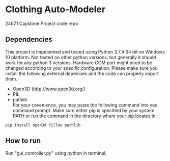 # Clothing Auto-Modeler
24671 Capstone Project code repo

## Dependencies
This project is impelemted and tested using Python 3.7.4 64 bit on Windows 10 platform. Not tested on other python versions, but generally it should work for any python 3 versions. Hardware COM port might need to be changed according to your specific configuration. Please make sure you install the following external depencies and the code can properly import them.  
- Open3D (http://www.open3d.org/)
- PIL
- pathlib  
For your covenience, you may paste the following command into you command prompt. Make sure either pip is specified by your system PATH or run the command in the directory where your pip locates in.
```
pip install open3d Pillow pathlib
```


## How to run  
Run "gui_controller.py" using python in terminal.

